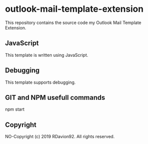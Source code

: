 # outlook-mail-template-extension

This repository contains the source code my Outlook Mail Template Extension.

## JavaScript

This template is written using JavaScript.

## Debugging

This template supports debugging.

## GIT and NPM usefull commands

npm start

## Copyright

NO-Copyright (c) 2019 RDavion92. All rights reserved.

